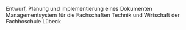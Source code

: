 Entwurf, Planung und implementierung eines Dokumenten Managementsystem für die Fachschaften Technik und Wirtschaft der Fachhoschule Lübeck